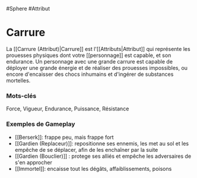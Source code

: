 #Sphere #Attribut

# Carrure

La [[Carrure (Attribut)|Carrure]] est l'[[Attributs|Attribut]] qui représente les prouesses physiques dont votre [[personnage]] est capable, et son endurance. Un personnage avec une grande carrure est capable de déployer une grande énergie et de réaliser des prouesses impossibles, ou encore d'encaisser des chocs inhumains et d'ingérer de substances mortelles.

### Mots-clés

Force, Vigueur, Endurance, Puissance, Résistance

### Exemples de Gameplay

- [[Berserk]]: frappe peu, mais frappe fort
- [[Gardien (Replaceur)]]: repositionne ses ennemis, les met au sol et les empêche de se déplacer, afin de les enchaîner par la suite
- [[Gardien (Bouclier)]] : protege ses alliés et empêche les adversaires de s'en approcher
- [[Immortel]]: encaisse tout les dégâts,  affaiblissements, poisons
